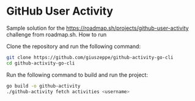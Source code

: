 # GitHub User Activity

Sample solution for the https://roadmap.sh/projects/github-user-activity challenge from roadmap.sh.
How to run

Clone the repository and run the following command:

```bash
git clone https://github.com/giuszeppe/github-activity-go-cli
cd github-activity-go-cli
```

Run the following command to build and run the project:

```bash
go build -o github-activity
./github-activity fetch activities <username>
```

